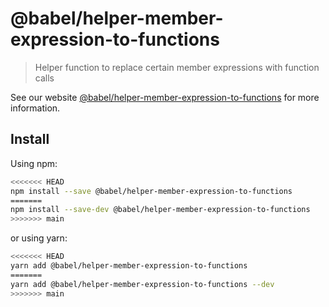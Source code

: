 # @babel/helper-member-expression-to-functions

> Helper function to replace certain member expressions with function calls

See our website [@babel/helper-member-expression-to-functions](https://babeljs.io/docs/en/babel-helper-member-expression-to-functions) for more information.

## Install

Using npm:

```sh
<<<<<<< HEAD
npm install --save @babel/helper-member-expression-to-functions
=======
npm install --save-dev @babel/helper-member-expression-to-functions
>>>>>>> main
```

or using yarn:

```sh
<<<<<<< HEAD
yarn add @babel/helper-member-expression-to-functions
=======
yarn add @babel/helper-member-expression-to-functions --dev
>>>>>>> main
```
